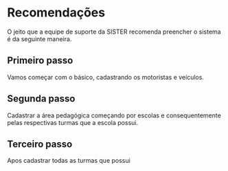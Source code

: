 # Recomendações

O jeito que a equipe de suporte da SISTER recomenda preencher o sistema é da seguinte maneira. 

## Primeiro passo 
Vamos começar com o básico, cadastrando os motoristas e veículos.

## Segunda passo
Cadastrar a área pedagógica começando por escolas e consequentemente pelas respectivas turmas que a escola possui.

## Terceiro passo
Apos cadastrar todas as turmas que possui 

